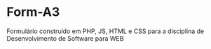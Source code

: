 # Form-A3
 Formulário construído em PHP, JS, HTML e CSS para a disciplina de Desenvolvimento de Software para WEB
